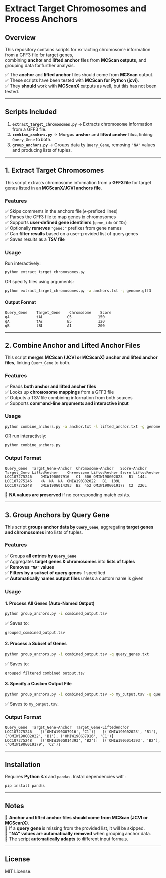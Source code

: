 # Extract Target Chromosomes and Process Anchors

## Overview
This repository contains scripts for extracting chromosome information from a GFF3 file for target genes,  
combining **anchor** and **lifted anchor** files from **MCScan outputs**, and grouping data for further analysis.

✅ The **anchor** and **lifted anchor** files should come from **MCScan** output.  
✅ These scripts have been tested with **MCScan for Python (jcvi)**.  
✅ They **should** work with **MCScanX** outputs as well, but this has not been tested.

---

## **Scripts Included**
1. **`extract_target_chromosomes.py`** → Extracts chromosome information from a GFF3 file.
2. **`combine_anchors.py`** → Merges **anchor** and **lifted anchor** files, linking `Query_Gene` to both.
3. **`group_anchors.py`** → Groups data by `Query_Gene`, removing `"NA"` values and producing lists of tuples.

---

## **1. Extract Target Chromosomes**
This script extracts chromosome information from a **GFF3 file** for target genes listed in an **MCScanX/JCVI anchors file**.

### **Features**
✅ Skips comments in the anchors file (`#`-prefixed lines)  
✅ Parses the GFF3 file to map genes to chromosomes  
✅ Supports **user-defined gene identifiers** (`gene_id=` or `ID=`)  
✅ Optionally **removes** `"gene:"` prefixes from gene names  
✅ Can **filter results** based on a user-provided list of query genes  
✅ Saves results as a **TSV file**  

### **Usage**
Run interactively:
```bash
python extract_target_chromosomes.py
```
OR specify files using arguments:
```bash
python extract_target_chromosomes.py -a anchors.txt -g genome.gff3
```

#### **Output Format**
```
Query_Gene    Target_Gene    Chromosome    Score
qA            tA1           C5            150
qA            tA2           B5            120
qB            tB1           A1            200
```

---

## **2. Combine Anchor and Lifted Anchor Files**
This script **merges** **MCScan (JCVI or MCScanX)** **anchor and lifted anchor files**, linking `Query_Gene` to both.

### **Features**
✅ Reads **both anchor and lifted anchor files**  
✅ Looks up **chromosome mappings** from a GFF3 file  
✅ Outputs a TSV file combining information from both sources  
✅ Supports **command-line arguments and interactive input**  

### **Usage**
```bash
python combine_anchors.py -a anchor.txt -l lifted_anchor.txt -g genome.gff3
```
OR run interactively:
```bash
python combine_anchors.py
```

### **Output Format**
```
Query_Gene	Target_Gene-Anchor	Chromosome-Anchor	Score-Anchor	Target_Gene-LiftedAnchor	Chromosome-LiftedAnchor	Score-LiftedAnchor
LOC107275246	OMIW190G07916	C1	506	OMIW190G02023	B1	144L
LOC107275246	NA	NA	NA	OMIW190G02022	B1	109L
LOC107275248	OMIW190G014393	B2	452	OMIW190G019179	C2	226L
```
🔹 **NA values are preserved** if no corresponding match exists.

---

## **3. Group Anchors by Query Gene**
This script **groups anchor data by `Query_Gene`**, aggregating **target genes and chromosomes** into lists of tuples.

### **Features**
✅ Groups **all entries by `Query_Gene`**  
✅ Aggregates **target genes & chromosomes** into **lists of tuples**  
✅ **Removes `"NA"` values**  
✅ **Filters by a subset of query genes** if specified  
✅ **Automatically names output files** unless a custom name is given  

### **Usage**
#### **1. Process All Genes (Auto-Named Output)**
```bash
python group_anchors.py -i combined_output.tsv
```
✅ Saves to:  
```
grouped_combined_output.tsv
```

#### **2. Process a Subset of Genes**
```bash
python group_anchors.py -i combined_output.tsv -q query_genes.txt
```
✅ Saves to:  
```
grouped_filtered_combined_output.tsv
```

#### **3. Specify a Custom Output File**
```bash
python group_anchors.py -i combined_output.tsv -o my_output.tsv -q query_genes.txt
```
✅ Saves to `my_output.tsv`.

### **Output Format**
```
Query_Gene	Target_Gene-Anchor	Target_Gene-LiftedAnchor
LOC107275246	[('OMIW190G07916', 'C1')]	[('OMIW190G02023', 'B1'), ('OMIW190G02022', 'B1'), ('OMIW190G07916', 'C1')]
LOC107275248	[('OMIW190G014393', 'B2')]	[('OMIW190G014393', 'B2'), ('OMIW190G019179', 'C2')]
```

---

## **Installation**
Requires **Python 3.x** and `pandas`. Install dependencies with:
```bash
pip install pandas
```

---

## **Notes**
🔹 **Anchor and lifted anchor files should come from MCScan (JCVI or MCScanX).**  
🔹 If a **query gene** is missing from the provided list, it will be skipped.  
🔹 **"NA" values are automatically removed** when grouping anchor data.  
🔹 The script **automatically adapts** to different input formats.  

---

## **License**
MIT License.
